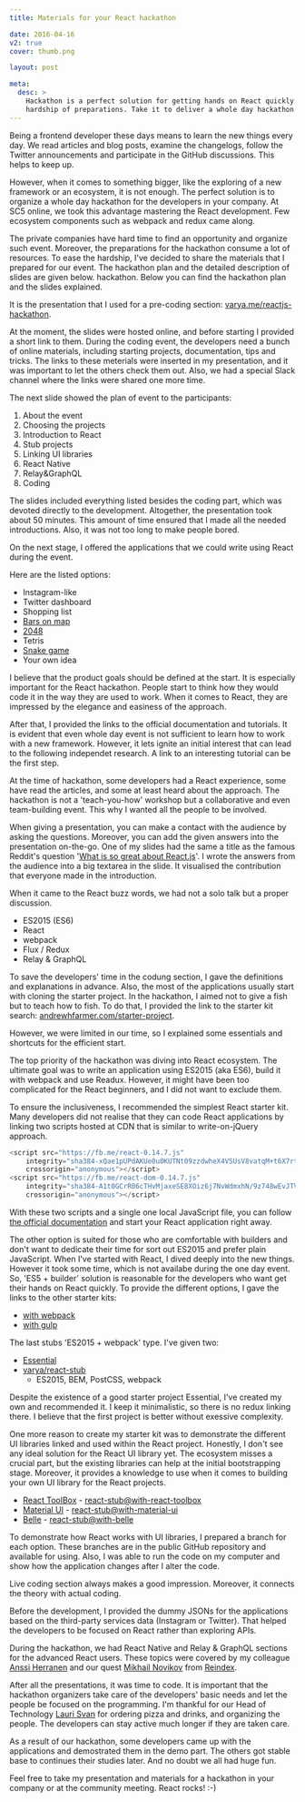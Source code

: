 ```yaml
---
title: Materials for your React hackathon

date: 2016-04-16
v2: true
cover: thumb.png

layout: post

meta:
  desc: >
    Hackathon is a perfect solution for getting hands on React quickly. These materials ease the
    hardship of preparations. Take it to deliver a whole day hackathon into your company.
---
```


<div data-excerpt>

Being a frontend developer these days means to learn the new things every day. We read articles and blog posts,
examine the changelogs, follow the Twitter announcements and participate in the GitHub discussions.
This helps to keep up.

However,
when it comes to something bigger, like the exploring of a new framework or an ecosystem, it is not enough.
The perfect solution is to organize a whole day hackathon for the developers in your company.
At SC5 online, we took this advantage mastering the React development. Few ecosystem components such as
webpack and redux came along.

</div>

The private companies have hard time to find an opportunity and organize such event.
Moreover, the preparations for the hackathon consume a lot of resources. To ease the hardship, I've decided to share
the materials that I prepared for our event. The hackathon plan and the detailed description of slides are given below.
hackathon. Below you can find the hackathon plan and the slides explained.

It is the presentation that I used for a pre-coding section:
[varya.me/reactjs-hackathon](http://varya.me/reactjs-hackathon/).

At the moment, the slides were hosted online, and before starting I provided a short link to them.
During the coding event, the developers need a bunch of online materials, including starting projects, documentation,
tips and tricks. The links to these meterials were inserted in my presentation, and it was important to let the others
check them out. Also, we had a special Slack channel where the links were shared one more time.

The next slide showed the plan of event to the participants:

1. About the event
1. Choosing the projects
1. Introduction to React
1. Stub projects
1. Linking UI libraries
1. React Native
1. Relay&GraphQL
1. Coding

The slides included everything listed besides the coding part, which was devoted directly to the development.
Altogether, the presentation took about 50 minutes. This amount of time ensured that I made all the needed
introductions. Also, it was not too long to make people bored.

On the next stage, I offered the applications that we could write using React during the event.

Here are the listed options:

- Instagram-like
- Twitter dashboard
- Shopping list
- [Bars on map](http://kipp.is/map)
- [2048](https://claudiopro.github.io/2048-react/)
- Tetris
- [Snake game](https://reake-react-snake.firebaseapp.com/)
- Your own idea

I believe that the product goals should be defined at the start. It is especially important for the React hackathon.
People start to think how they would code it in the way they are used to work. When it comes to React, they are
impressed by the elegance and easiness of the approach.

After that, I provided the links to the official documentation and tutorials. It is evident that even whole day event
is not sufficient to learn how to work with a new framework. However, it lets ignite an initial interest that can lead
to the following independet research. A link to an interesting tutorial can be the first step.

At the time of hackathon, some developers had a React experience, some have read the articles, and some at least heard
about the approach. The hackathon is not a 'teach-you-how' workshop but a collaborative and even team-building event.
This why I wanted all the people to be involved.

When giving
a presentation, you can make a contact with the audience by asking the questions. Moreover, you can add the given
answers into the presentation on-the-go. One of my slides had the same a title as the famous Reddit's question
'[What is so great about React.js](https://www.reddit.com/r/javascript/comments/2uvz0x/whats_so_great_about_reactjs/)'.
I wrote the answers from the audience into a big textarea in the slide. It visualised the contribution that everyone
made in the introduction.

When it came to the React buzz words, we had not a solo talk but a proper discussion.

- ES2015 (ES6)
- React
- webpack
- Flux / Redux
- Relay & GraphQL

To save the developers' time in the codung section, I gave the definitions and explanations in advance.
Also, the most of the applications usually start with cloning the starter project. In the hackathon, I aimed not to give
a fish but to teach how to fish. To do that, I provided the link to the starter kit search:
[andrewhfarmer.com/starter-project](http://andrewhfarmer.com/starter-project/).

However, we were limited in our time, so I explained some essentials and shortcuts for the efficient start.

The top priority of the hackathon was diving into React ecosystem. The ultimate goal was to write an application
using ES2015 (aka ES6), build it with webpack and use Readux. However, it might have been too complicated for the
React beginners, and I did not want to exclude them.

To ensure the inclusiveness, I recommended the simplest React starter kit. Many developers did not realise that they
can code React applications by linking two scripts hosted at CDN that is similar to write-on-jQuery approach.

```js
<script src="https://fb.me/react-0.14.7.js"
    integrity="sha384-xQae1pUPdAKUe0u0KUTNt09zzdwheX4VSUsV8vatqM+t6X7rta01qOzessL808ox"
    crossorigin="anonymous"></script>
<script src="https://fb.me/react-dom-0.14.7.js"
    integrity="sha384-A1t0GCrR06cTHvMjaxeSE8XOiz6j7NvWdmxhN/9z748wEvJTVk13Rr8gMzTUnd8G"
    crossorigin="anonymous"></script>
```

With these two scripts and a single one local JavaScript file, you can follow [the official documentation](https://facebook.github.io/react/downloads.html)
and start your React application right away.

The other option is suited for those who are comfortable with builders and don't want to dedicate their time
for sort out ES2015 and prefer plain JavaScript. When I've started with React, I dived deeply into the new
things. However it took some time, which is not availabe during the one day event.
So, 'ES5 + builder' solution is reasonable for the developers who want get their hands on React quickly.
To provide the different options, I gave the links to the other starter kits:

- [with webpack](https://github.com/petehunt/ReactHack)
- [with gulp](https://github.com/artyomtrityak/react-hackathon)

The last stubs 'ES2015 + webpack' type. I've given two:

- [Essential](https://github.com/pheuter/essential-react)
- [varya/react-stub](https://github.com/varya/react-stub)
  - ES2015, BEM, PostCSS, webpack

Despite the existence of a good starter project Essential, I've created my own and recommended it.
I keep it minimalistic, so there is no redux linking there. I believe that the first project is better without
exessive complexity.

One more reason to create my starter kit was to demonstrate the different UI libraries linked and used
within the React project. Honestly, I don't see any ideal solution for the React UI library yet.
The ecosystem misses a crucial part, but the existing libraries can help at the initial bootstrapping stage.
Moreover, it provides a knowledge to use when it comes to building your own UI library for the React projects.

- [React ToolBox](http://react-toolbox.com/#/) -
  [react-stub@with-react-toolbox](https://github.com/varya/react-stub/tree/with-react-toolbox)
- [Material UI](http://www.material-ui.com/#/) -
  [react-stub@with-material-ui](https://github.com/varya/react-stub/tree/with-material-ui)
- [Belle](http://nikgraf.github.io/belle/#/?_k=xvldj2) -
  [react-stub@with-belle](https://github.com/varya/react-stub/tree/with-belle)

To demonstrate how React works with UI libraries, I prepared a branch for each option. These branches
are in the public GitHub repository and available for using. Also, I was able to run the code on my computer
and show how the application changes after I alter the code.

Live coding section always makes a good impression. Moreover, it connects the theory with actual coding.

Before the development, I provided the dummy JSONs for the applications based on the
third-party services data (Instagram or Twitter). That helped the developers to be focused on React rather
than exploring APIs.

During the hackathon, we had React Native and Relay & GraphQL sections for the advanced React users. These topics
were covered by my colleague [Anssi Herranen](https://fi.linkedin.com/in/anssiherranen) and our quest [Mikhail
Novikov](https://fi.linkedin.com/in/freiksenet) from [Reindex](https://www.reindex.io/).

After all the presentations, it was time to code. It is important that the hackathon organizers take care of the
developers' basic needs and let the people be focused on the programming. I'm thankful for our Head of Technology
[Lauri Svan](https://fi.linkedin.com/in/laurisvan) for ordering pizza and drinks, and organizing the people.
The developers can stay active much longer if they are taken care.

As a result of our hackathon, some developers came up with the applications and demostrated them in the demo part.
The others got stable base to continues their studies later. And no doubt we all had huge fun.

Feel free to take my presentation and materials for a hackathon in your company or at the community meeting. React
rocks! :-)
